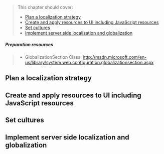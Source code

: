 > This chapter should cover:
> - [Plan a localization strategy]()
> - [Create and apply resources to UI including JavaScript resources]()
> - [Set cultures]()
> - [Implement server side localization and globalization]()

##### Preparation resources
> * GlobalizationSection Class: http://msdn.microsoft.com/en-us/library/system.web.configuration.globalizationsection.aspx

## Plan a localization strategy
## Create and apply resources to UI including JavaScript resources
## Set cultures
## Implement server side localization and globalization